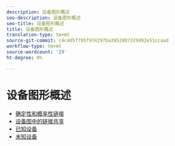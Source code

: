 ```yaml
---
description: 设备图形概述
seo-description: 设备图形概述
seo-title: 设备图形概述
title: 设备图形概述
translation-type: tm+mt
source-git-commit: c4c4d5f795f974297ba3952807329d92e51ccaad
workflow-type: tm+mt
source-wordcount: '29'
ht-degree: 0%

---
```



# 设备图形概述

* [确定性和概率性链接](links.md)
* [设备图中的链接共享](link-sharing.md)
* [已知设备](known-device.md)
* [未知设备](unknown-device.md)
